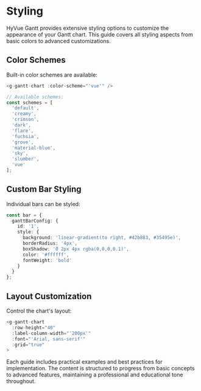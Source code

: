 # Styling

HyVue Gantt provides extensive styling options to customize the appearance of your Gantt chart. This guide covers all styling aspects from basic colors to advanced customizations.

## Color Schemes

Built-in color schemes are available:

```typescript
<g-gantt-chart :color-scheme="'vue'" />

// Available schemes:
const schemes = [
  'default',
  'creamy',
  'crimson',
  'dark',
  'flare',
  'fuchsia',
  'grove',
  'material-blue',
  'sky',
  'slumber',
  'vue'
];
```

## Custom Bar Styling

Individual bars can be styled:

```typescript
const bar = {
  ganttBarConfig: {
    id: '1',
    style: {
      background: 'linear-gradient(to right, #42b883, #35495e)',
      borderRadius: '4px',
      boxShadow: '0 2px 4px rgba(0,0,0,0.1)',
      color: '#ffffff',
      fontWeight: 'bold'
    }
  }
};
```

## Layout Customization

Control the chart's layout:

```typescript
<g-gantt-chart
  :row-height="40"
  :label-column-width="'200px'"
  :font="'Arial, sans-serif'"
  :grid="true"
>
```

Each guide includes practical examples and best practices for implementation. The content is structured to progress from basic concepts to advanced features, maintaining a professional and educational tone throughout.